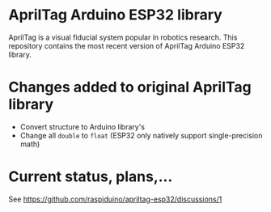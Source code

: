 # AprilTag Arduino ESP32 library

AprilTag is a visual fiducial system popular in robotics research. This repository contains the most recent version of AprilTag Arduino ESP32 library.

# Changes added to original AprilTag library

- Convert structure to Arduino library's
- Change all `double` to `float` (ESP32 only natively support single-precision math)

# Current status, plans,...

See https://github.com/raspiduino/apriltag-esp32/discussions/1
